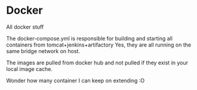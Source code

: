 # Docker
All docker stuff

The docker-compose.yml is responsible for building and starting all containers from tomcat+jenkins+artifactory
Yes, they are all running on the same bridge network on host.

The images are pulled from docker hub and not pulled if they exist in your local image cache.

Wonder how many container I can keep on extending :O


